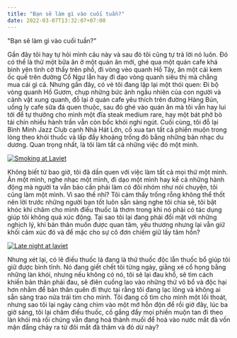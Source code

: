 ```yaml
---
title: "Bạn sẽ làm gì vào cuối tuần?"
date: 2022-03-07T13:32:07+07:00
---
```


"Bạn sẽ làm gì vào cuối tuần?"

Gần đây tôi hay tự hỏi mình câu này và sau đó tôi cũng tự trả lời nó luôn. Đó có thể là thử một bữa ăn ở một quán ăn mới, ghé qua một quán cafe khá bình yên tình cờ thấy trên phố, đi vòng vèo quanh Hồ Tây, ăn một cái kem ốc quế trên đường Cổ Ngư lẫn hay đi dạo vòng quanh siêu thị mà chẳng mua cái gì cả. Nhưng gần đây, có vẻ tôi đang lặp lại một thói quen: Đi bộ vòng quanh Hồ Gươm, chụp những bức ảnh ngẫu nhiên của con người và cảnh vật xung quanh, đỗ lại ở quán cafe yêu thích trên đường Hàng Bún, uống ly cafe sữa đá quen thuộc, sau đó ghé vào quán ăn mà tôi vẫn hay lui tới để tự thưởng cho mình một đĩa steak medium rare, hay một bát phở bò tái chín nhiều hành trần vẫn còn bốc khói nghi ngút. Cuối cùng, tôi đỗ lại Bình Minh Jazz Club cạnh Nhà Hát Lớn, cố xua tan tất cả phiền muộn trong lòng theo khói thuốc và lấp đầy khoảng trống đó bằng những bản nhạc du dương. Quan trọng nhất, là tôi làm tất cả những việc đó một mình.

[![Smoking at Laviet](/routine-chores/smoking-at-laviet.jpeg)](https://www.flickr.com/photos/195023465@N03/51923200756/in/dateposted-public/)

Không biết từ bao giờ, tôi đã dần quen với việc làm tất cả mọi thứ một mình. Ăn một mình, nghe nhạc một mình, đi dạo một mình hay kể cả những hành động mà người ta vẫn bảo cần phải làm có đôi nhóm như nói chuyện, tôi cũng làm một mình. Vì sao thế nhỉ? Tôi cảm thấy trống rỗng không thể thốt nên lời trước những người bạn tốt luôn sẵn sàng nghe tôi chia sẻ, tôi bật khóc khi châm cho mình điếu thuốc lá thơm trong khi nó phải có tác dụng giúp tôi không quá xúc động. Tại sao tôi lại đang phải đối mặt với những nghịch lý, khi bản thân muốn được quan tâm, yêu thương nhưng lại vẫn giữ khối cảm xúc đó và để mặc cho sự cô đơn chiếm giữ lấy tâm hồn?

[![Late night at laviet](/routine-chores/late-night-at-laviet.jpg)](https://www.flickr.com/photos/195023465@N03/51913124646/in/dateposted-public/)

Nhưng xét lại, có lẽ điếu thuốc lá đang là thứ thuốc độc lẫn thuốc bổ giúp tôi giữ được bình tĩnh. Nó đang giết chết tôi từng ngày, giằng xé cổ họng bằng những làn khói, nhưng nếu không có nó, tôi sẽ lại đau khổ, sẽ tìm cách khiến bản thân phải đau, sẽ điên cuồng lao vào những thứ vô bổ và độc hại hơn nhằm để bản thân quên đi thực tại rằng tôi đang lạc lõng và không ai sẵn sàng trao nửa trái tim cho mình. Tôi đang cố tìm cho mình một lối thoát, nhưng sao tôi lại ngày càng chìm vào một mớ hỗn độn để rồi giờ đây, lúc ba giờ sáng, tôi lại châm điếu thuốc, cố gắng đẩy mọi phiền muộn tan đi theo làn khói mà rồi chúng vẫn đang hoá thành muối để hoà vào nước mắt đã vốn mặn đắng chảy ra từ đôi mắt đã thâm và đỏ dừ này?